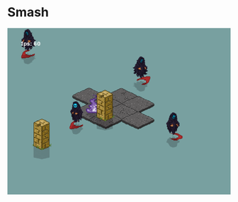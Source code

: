 # Smash


<img src='https://github.com/marcyhel/Smash/blob/main/images/imagem_2023-03-10_201935747.png'>
